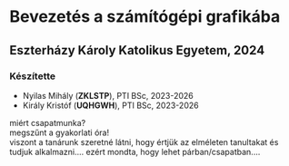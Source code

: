 # Bevezetés a számítógépi grafikába

## Eszterházy Károly Katolikus Egyetem, 2024

### Készítette

- Nyilas Mihály (**ZKLSTP**), PTI BSc, 2023-2026
- Király Kristóf (**UQHGWH**), PTI BSc, 2023-2026

miért csapatmunka? \
megszűnt a gyakorlati óra! \
viszont a tanárunk szeretné látni, hogy értjük az elméleten tanultakat és tudjuk alkalmazni.... ezért mondta, hogy lehet párban/csapatban....
